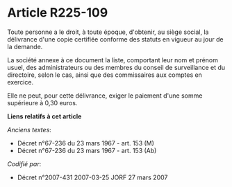 # Article R225-109

Toute personne a le droit, à toute époque, d'obtenir, au siège social, la délivrance d'une copie certifiée conforme des
statuts en vigueur au jour de la demande.

La société annexe à ce document la liste, comportant leur nom et prénom usuel, des administrateurs ou des membres du conseil
de surveillance et du directoire, selon le cas, ainsi que des commissaires aux comptes en exercice.

Elle ne peut, pour cette délivrance, exiger le paiement d'une somme supérieure à 0,30 euros.

**Liens relatifs à cet article**

_Anciens textes_:

  - Décret n°67-236 du 23 mars 1967 - art. 153 (M)
  - Décret n°67-236 du 23 mars 1967 - art. 153 (Ab)

_Codifié par_:

  - Décret n°2007-431 2007-03-25 JORF 27 mars 2007
